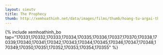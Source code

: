 ```yaml
---
layout: sieutv
title: The Prophecy
thumb: http://xemhoathinh.net/data/images/films/thumb/hoang-tu-argai-the-prophecy-2000.jpg
---
```

{% include xemhoathinh_bo tap="170331,170332,170333,170334,170335,170336,170337,170370,170338,170339,170340,170341,170342,170343,170344,170345,170346,170347,170348,170349,170350,170351,170352,170353,170354,170355" %} 
